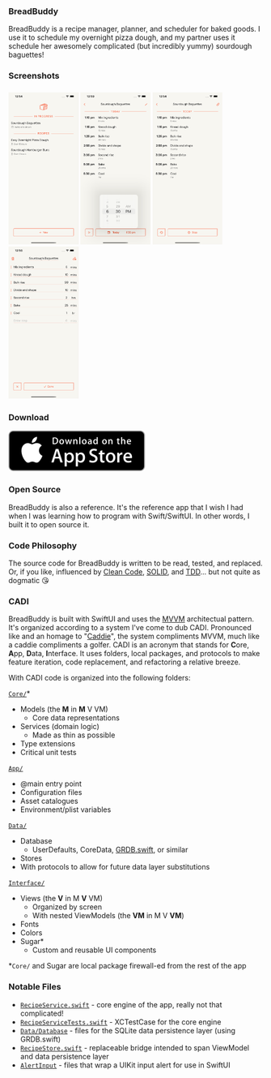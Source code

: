 ### BreadBuddy

BreadBuddy is a recipe manager, planner, and scheduler for baked goods. I use it to schedule my overnight pizza dough, and my partner uses it schedule her awesomely complicated (but incredibly yummy) sourdough baguettes!

### Screenshots

<h3>
  <img src="https://raw.githubusercontent.com/maxhumber/BreadBuddy/master/Marketing/Screenshots/screenshot_13pm_1.png" height="300px" alt="BreadBuddy1">
  <img src="https://raw.githubusercontent.com/maxhumber/BreadBuddy/master/Marketing/Screenshots/screenshot_13pm_2.png" height="300px" alt="BreadBuddy2">
  <img src="https://raw.githubusercontent.com/maxhumber/BreadBuddy/master/Marketing/Screenshots/screenshot_13pm_3.png" height="300px" alt="BreadBuddy3">
  <img src="https://raw.githubusercontent.com/maxhumber/BreadBuddy/master/Marketing/Screenshots/screenshot_13pm_4.png" height="300px" alt="BreadBuddy4">
</h3>

### Download

[![BreadBuddy Download Link](https://raw.githubusercontent.com/maxhumber/BreadBuddy/master/Marketing/Logos/appstore.svg)](https://apps.apple.com/app/id1549289924)

### Open Source

BreadBuddy is also a reference. It's the reference app that I wish I had when I was learning how to program with Swift/SwiftUI. In other words, I built it to open source it.

### Code Philosophy

The source code for BreadBuddy is written to be read, tested, and replaced. Or, if you like, influenced by [Clean Code](https://en.wikipedia.org/wiki/Robert_C._Martin), [SOLID](https://en.wikipedia.org/wiki/SOLID), and [TDD](https://en.wikipedia.org/wiki/Test-driven_development)... but not quite as dogmatic 😘

### CADI

BreadBuddy is built with SwiftUI and uses the [MVVM](https://en.wikipedia.org/wiki/Model%E2%80%93view%E2%80%93viewmodel) architectual pattern. It's organized according to a system I've come to dub CADI. Pronounced like and an homage to "[Caddie](https://en.wikipedia.org/wiki/Caddie)", the system compliments MVVM, much like a caddie compliments a golfer. CADI is an acronym that stands for **C**ore, **A**pp, **D**ata, **I**nterface. It uses folders, local packages, and protocols to make feature iteration, code replacement, and refactoring a relative breeze. 

With CADI code is organized into the following folders:

[`Core/`](https://github.com/maxhumber/BreadBuddy/tree/master/BreadBuddy/Core)*
- Models (the **M** in **M** V VM)
  - Core data representations
- Services (domain logic)
  - Made as thin as possible
- Type extensions
- Critical unit tests

[`App/`](https://github.com/maxhumber/BreadBuddy/tree/master/BreadBuddy/App)

- @main entry point
- Configuration files
- Asset catalogues
- Environment/plist variables

[`Data/`](https://github.com/maxhumber/BreadBuddy/tree/master/BreadBuddy/Data)
- Database 
  - UserDefaults, CoreData, [GRDB.swift](https://github.com/groue/GRDB.swift), or similar
- Stores
- With protocols to allow for future data layer substitutions

[`Interface/`](https://github.com/maxhumber/BreadBuddy/tree/master/BreadBuddy/Interface)
- Views (the **V** in M **V** VM)
  - Organized by screen
  - With nested ViewModels (the **VM** in M V **VM**)
- Fonts
- Colors
- Sugar*
  - Custom and reusable UI components

*`Core/` and Sugar are local package firewall-ed from the rest of the app

### Notable Files

- [`RecipeService.swift`](https://github.com/maxhumber/BreadBuddy/blob/master/BreadBuddy/Core/Sources/Core/Recipe/Service/RecipeService.swift) - core engine of the app, really not that complicated!
- [`RecipeServiceTests.swift`](https://github.com/maxhumber/BreadBuddy/blob/master/BreadBuddy/Core/Tests/CoreTests/RecipeServiceTests.swift) - XCTestCase for the core engine
- [`Data/Database`](https://github.com/maxhumber/BreadBuddy/tree/master/BreadBuddy/Data/Database) - files for the SQLite data persistence layer (using GRDB.swift)
- [`RecipeStore.swift`](https://github.com/maxhumber/BreadBuddy/blob/master/BreadBuddy/Data/Stores/Recipe/RecipeStore.swift) - replaceable bridge intended to span ViewModel and data persistence layer
- [`AlertInput`](https://github.com/maxhumber/BreadBuddy/tree/master/BreadBuddy/Interface/Sugar/Sources/Sugar/AlertInput) - files that wrap a UIKit input alert for use in SwiftUI